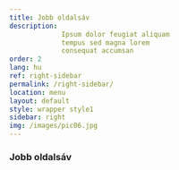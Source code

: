 ```yaml
---
title: Jobb oldalsáv
description:
             Ipsum dolor feugiat aliquam
             tempus sed magna lorem
             consequat accumsan
order: 2
lang: hu
ref: right-sidebar
permalink: /right-sidebar/
location: menu
layout: default
style: wrapper style1
sidebar: right
img: /images/pic06.jpg
---
```


### Jobb oldalsáv
